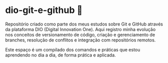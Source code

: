 # dio-git-e-github 🚀
Repositório criado como parte dos meus estudos sobre Git e GitHub através da plataforma DIO (Digital Innovation One).
Aqui registro minha evolução nos conceitos de versionamento de código, criação e gerenciamento de branches, resolução de conflitos e integração com repositórios remotos.

Este espaço é um compilado dos comandos e práticas que estou aprendendo no dia a dia, de forma prática e aplicada.

